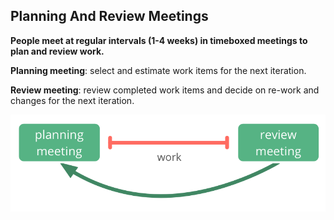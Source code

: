 ## Planning And Review Meetings

**People meet at regular intervals (1-4 weeks) in timeboxed meetings to plan and review work.**

**Planning meeting**: select and estimate work items for the next iteration.

**Review meeting**: review completed work items and decide on re-work and changes for the next iteration.

![Planning and review meetings](img/meetings/planning-review.png)
